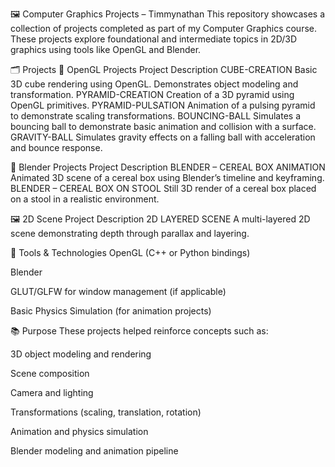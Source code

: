 🖼️ Computer Graphics Projects – Timmynathan
This repository showcases a collection of projects completed as part of my Computer Graphics course. These projects explore foundational and intermediate topics in 2D/3D graphics using tools like OpenGL and Blender.

🗂️ Projects
🔷 OpenGL Projects
Project	Description
CUBE-CREATION	Basic 3D cube rendering using OpenGL. Demonstrates object modeling and transformation.
PYRAMID-CREATION	Creation of a 3D pyramid using OpenGL primitives.
PYRAMID-PULSATION	Animation of a pulsing pyramid to demonstrate scaling transformations.
BOUNCING-BALL	Simulates a bouncing ball to demonstrate basic animation and collision with a surface.
GRAVITY-BALL	Simulates gravity effects on a falling ball with acceleration and bounce response.

🎨 Blender Projects
Project	Description
BLENDER – CEREAL BOX ANIMATION	Animated 3D scene of a cereal box using Blender’s timeline and keyframing.
BLENDER – CEREAL BOX ON STOOL	Still 3D render of a cereal box placed on a stool in a realistic environment.

🖼️ 2D Scene
Project	Description
2D LAYERED SCENE	A multi-layered 2D scene demonstrating depth through parallax and layering.

🧰 Tools & Technologies
OpenGL (C++ or Python bindings)

Blender

GLUT/GLFW for window management (if applicable)

Basic Physics Simulation (for animation projects)

📚 Purpose
These projects helped reinforce concepts such as:

3D object modeling and rendering

Scene composition

Camera and lighting

Transformations (scaling, translation, rotation)

Animation and physics simulation

Blender modeling and animation pipeline
